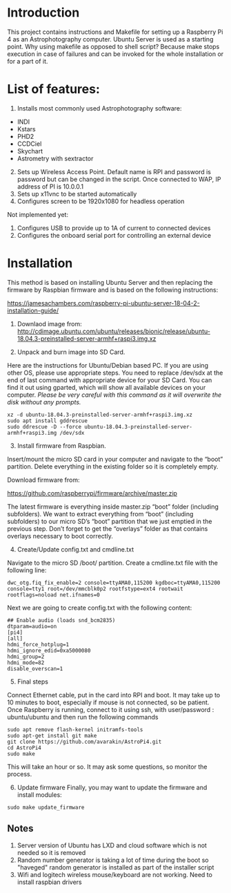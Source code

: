 # Introduction

This project contains instructions and Makefile for setting up a Raspberry Pi 4 as an Astrophotography computer.
Ubuntu Server is used as a starting point.
Why using makefile as opposed to shell script? Because make stops execution in case of failures and can be invoked for the whole installation or for a part of it.

# List of features:
1. Installs most commonly used Astrophotography software:
* INDI
* Kstars
* PHD2
* CCDCiel
* Skychart
* Astrometry with sextractor
2. Sets up Wireless Access Point. Default name is RPI and password is password but can be changed in the script. Once connected to WAP,  IP address of PI is 10.0.0.1
3. Sets up x11vnc to be started automatically
4. Configures screen to be 1920x1080 for headless operation

Not implemented yet:
1. Configures USB to provide up to 1A of current to connected devices
2. Configures the onboard serial port for controlling an external device

# Installation
This method is based on installing Ubuntu Server and then replacing the firmware by Raspbian firmware and is based on the following instructions:

https://jamesachambers.com/raspberry-pi-ubuntu-server-18-04-2-installation-guide/

1. Downlaod image from:
http://cdimage.ubuntu.com/ubuntu/releases/bionic/release/ubuntu-18.04.3-preinstalled-server-armhf+raspi3.img.xz

2. Unpack and burn image into SD Card.

Here are the instructions for Ubuntu/Debian based PC. If you are using other OS, please use appropriate steps.
You need to replace /dev/sdx at the end of last command with appropriate device for your SD Card. 
You can find it out using gparted, which will show all available devices on your computer.
*Please be very careful with this command as it will overwrite the disk without any prompts.*

```
xz -d ubuntu-18.04.3-preinstalled-server-armhf+raspi3.img.xz
sudo apt install gddrescue
sudo ddrescue -D --force ubuntu-18.04.3-preinstalled-server-armhf+raspi3.img /dev/sdx
```

3. Install firmware from Raspbian.

Insert/mount the micro SD card in your computer and navigate to the “boot” partition. Delete everything in the existing folder so it is completely empty.

Download firmware from:

https://github.com/raspberrypi/firmware/archive/master.zip

The latest firmware is everything inside master.zip “boot” folder (including subfolders). We want to extract everything from “boot” (including subfolders) to our micro SD’s “boot” partition that we just emptied in the previous step. Don’t forget to get the “overlays” folder as that contains overlays necessary to boot correctly.


4. Create/Update config.txt and cmdline.txt

Navigate to the micro SD /boot/ partition. Create a cmdline.txt file with the following line:

```
dwc_otg.fiq_fix_enable=2 console=ttyAMA0,115200 kgdboc=ttyAMA0,115200 console=tty1 root=/dev/mmcblk0p2 rootfstype=ext4 rootwait rootflags=noload net.ifnames=0
```

Next we are going to create config.txt with the following content:

```
## Enable audio (loads snd_bcm2835)
dtparam=audio=on
[pi4]
[all]
hdmi_force_hotplug=1
hdmi_ignore_edid=0xa5000080
hdmi_group=2
hdmi_mode=82
disable_overscan=1
```

5. Final steps

Connect Ethernet cable, put in the card into RPI and boot.
It may take up to 10 minutes to boot, especially if mouse is not connected, so be patient.
Once Raspberry is running, connect to it using ssh, with user/password : ubuntu/ubuntu
 and then run the following commands

```
sudo apt remove flash-kernel initramfs-tools
sudo apt-get install git make
git clone https://github.com/avarakin/AstroPi4.git
cd AstroPi4
sudo make
```
This will take an hour or so. It may ask some questions, so monitor the process.

6. Update firmware
Finally, you may want to update the firmware and install modules:
```
sudo make update_firmware
```

## Notes

1. Server version of Ubuntu has LXD and cloud software  which is not needed so it is removed
2. Random number generator is taking a lot of time during the boot so "haveged" random generator is installed as part of the installer script
3. Wifi and logitech wireless mouse/keyboard are not working. Need to install raspbian drivers
